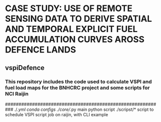 # CASE STUDY: USE OF REMOTE SENSING DATA TO DERIVE SPATIAL AND TEMPORAL EXPLICIT FUEL ACCUMULATION CURVES AROSS DEFENCE LANDS
## vspiDefence
### This repository includes the code used to calculate VSPI and fuel load maps for the BNHCRC project and some scripts for NCI Raijin  
###########################################################
./*.yml conda configs
./core/*.py main python script
./scripst/* script to schedule VSPI script job on raijin, with CLI example